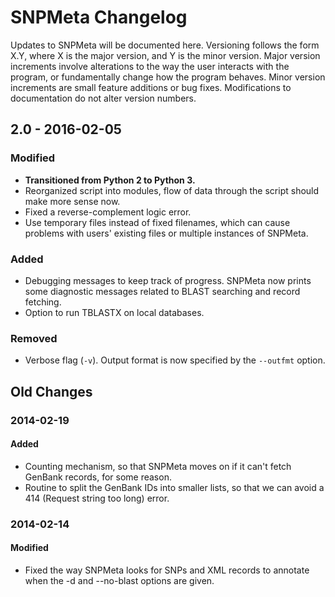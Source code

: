 # SNPMeta Changelog
Updates to SNPMeta will be documented here. Versioning follows the form X.Y,
where X is the major version, and Y is the minor version. Major version
increments involve alterations to the way the user interacts with the program,
or fundamentally change how the program behaves. Minor version increments
are small feature additions or bug fixes. Modifications to documentation do not
alter version numbers.

## 2.0 - 2016-02-05
### Modified
- **Transitioned from Python 2 to Python 3.**
- Reorganized script into modules, flow of data through the script should make
  more sense now.
- Fixed a reverse-complement logic error.
- Use temporary files instead of fixed filenames, which can cause problems with
  users' existing files or multiple instances of SNPMeta.

### Added
- Debugging messages to keep track of progress. SNPMeta now prints some
  diagnostic messages related to BLAST searching and record fetching.
- Option to run TBLASTX on local databases.

### Removed
- Verbose flag (`-v`). Output format is now specified by the `--outfmt` option.


## Old Changes
### 2014-02-19
#### Added
- Counting mechanism, so that SNPMeta moves on if it can't fetch GenBank
  records, for some reason.
- Routine to split the GenBank IDs into smaller lists, so that we
  can avoid a 414 (Request string too long) error.

### 2014-02-14
#### Modified
- Fixed the way SNPMeta looks for SNPs and XML records to annotate
  when the -d and --no-blast options are given.
